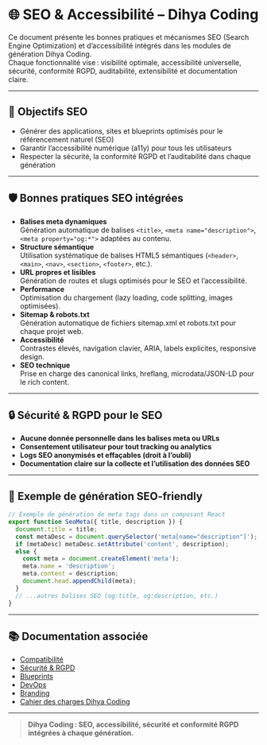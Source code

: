 # 🌐 SEO & Accessibilité – Dihya Coding

Ce document présente les bonnes pratiques et mécanismes SEO (Search Engine Optimization) et d’accessibilité intégrés dans les modules de génération Dihya Coding.  
Chaque fonctionnalité vise : visibilité optimale, accessibilité universelle, sécurité, conformité RGPD, auditabilité, extensibilité et documentation claire.

---

## 🚀 Objectifs SEO

- Générer des applications, sites et blueprints optimisés pour le référencement naturel (SEO)
- Garantir l’accessibilité numérique (a11y) pour tous les utilisateurs
- Respecter la sécurité, la conformité RGPD et l’auditabilité dans chaque génération

---

## 🛡️ Bonnes pratiques SEO intégrées

- **Balises meta dynamiques**  
  Génération automatique de balises `<title>`, `<meta name="description">`, `<meta property="og:*">` adaptées au contenu.
- **Structure sémantique**  
  Utilisation systématique de balises HTML5 sémantiques (`<header>`, `<main>`, `<nav>`, `<section>`, `<footer>`, etc.).
- **URL propres et lisibles**  
  Génération de routes et slugs optimisés pour le SEO et l’accessibilité.
- **Performance**  
  Optimisation du chargement (lazy loading, code splitting, images optimisées).
- **Sitemap & robots.txt**  
  Génération automatique de fichiers sitemap.xml et robots.txt pour chaque projet web.
- **Accessibilité**  
  Contrastes élevés, navigation clavier, ARIA, labels explicites, responsive design.
- **SEO technique**  
  Prise en charge des canonical links, hreflang, microdata/JSON-LD pour le rich content.

---

## 🔒 Sécurité & RGPD pour le SEO

- **Aucune donnée personnelle dans les balises meta ou URLs**
- **Consentement utilisateur pour tout tracking ou analytics**
- **Logs SEO anonymisés et effaçables (droit à l’oubli)**
- **Documentation claire sur la collecte et l’utilisation des données SEO**

---

## 📝 Exemple de génération SEO-friendly

```js
// Exemple de génération de meta tags dans un composant React
export function SeoMeta({ title, description }) {
  document.title = title;
  const metaDesc = document.querySelector('meta[name="description"]');
  if (metaDesc) metaDesc.setAttribute('content', description);
  else {
    const meta = document.createElement('meta');
    meta.name = 'description';
    meta.content = description;
    document.head.appendChild(meta);
  }
  // ...autres balises SEO (og:title, og:description, etc.)
}
```

---

## 📚 Documentation associée

- [Compatibilité](./compatibility.md)
- [Sécurité & RGPD](./security.md)
- [Blueprints](../blueprints/README.md)
- [DevOps](../devops/README.md)
- [Branding](../branding/README.md)
- [Cahier des charges Dihya Coding](../../../../docs/user_guide/README.md)

---

> **Dihya Coding : SEO, accessibilité, sécurité et conformité RGPD intégrées à chaque génération.**
